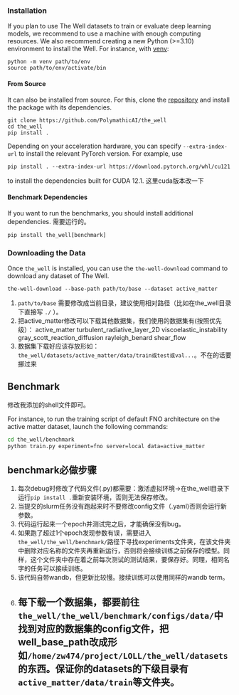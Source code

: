 
### Installation

If you plan to use The Well datasets to train or evaluate deep learning models, we recommend to use a machine with enough computing resources.
We also recommend creating a new Python (>=3.10) environment to install the Well. For instance, with [venv](https://docs.python.org/3/library/venv.html):

```
python -m venv path/to/env
source path/to/env/activate/bin
```


#### From Source

It can also be installed from source. For this, clone the [repository](https://github.com/PolymathicAI/the_well) and install the package with its dependencies.

```
git clone https://github.com/PolymathicAI/the_well
cd the_well
pip install .
```

Depending on your acceleration hardware, you can specify `--extra-index-url` to install the relevant PyTorch version. For example, use

```
pip install . --extra-index-url https://download.pytorch.org/whl/cu121
```

to install the dependencies built for CUDA 12.1. 这里cuda版本改一下

#### Benchmark Dependencies

If you want to run the benchmarks, you should install additional dependencies. 需要运行的。

```
pip install the_well[benchmark]
```

### Downloading the Data


Once `the_well` is installed, you can use the `the-well-download` command to download any dataset of The Well.

```
the-well-download --base-path path/to/base --dataset active_matter
```

1. ```path/to/base``` 需要修改成当前目录，建议使用相对路径（比如在the_well目录下直接写 ```./``` ）。
2. 把active_matter修改可以下载其他数据集，我们使用的数据集有(按照优先级）：
   active_matter
   turbulent_radiative_layer_2D
   viscoelastic_instability
   gray_scott_reaction_diffusion
   rayleigh_benard
   shear_flow
3. 数据集下载好应该存放形如：```the_well/datasets/active_matter/data/train或test或val...```。不在的话要挪过来



## Benchmark
修改我添加的shell文件即可。

For instance, to run the training script of default FNO architecture on the active matter dataset, launch the following commands:

```bash
cd the_well/benchmark
python train.py experiment=fno server=local data=active_matter
```

## benchmark必做步骤
1. 每次debug时修改了代码文件(.py)都需要：激活虚拟环境->在the_well目录下运行```pip install .```重新安装环境，否则无法保存修改。
2. 当提交的slurm任务没有跑起来时不要修改config文件（.yaml)否则会运行新参数。
3. 代码运行起来一个epoch并测试完之后，才能确保没有bug。
4. 如果跑了超过1个epoch发现参数有误，需要进入```the_well/the_well/benchmark/```路径下寻找experiments文件夹，在该文件夹中删除对应名称的文件夹再重新运行，否则将会接续训练之前保存的模型。同样，这个文件夹中存在着之前每次测试的测试结果，要保存好。同理，相同名字的任务可以接续训练。
5. 该代码自带wandb，但更新比较慢。接续训练可以使用同样的wandb term。
6. ## 每下载一个数据集，都要前往```the_well/the_well/benchmark/configs/data/```中找到对应的数据集的config文件，把well_base_path改成形如```/home/zw474/project/LOLL/the_well/datasets```的东西。保证你的datasets的下级目录有```active_matter/data/train```等文件夹。 

